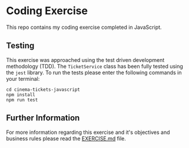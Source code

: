 # Coding Exercise

This repo contains my coding exercise completed in JavaScript.

## Testing

This exercise was approached using the test driven development methodology (TDD). The `TicketService` class has been fully tested using the `jest` library. To run the tests please enter the following commands in your terminal:

```
cd cinema-tickets-javascript
npm install
npm run test
```

## Further Information

For more information regarding this exercise and it's objectives and business rules please read the [EXERCISE.md](https://github.com) file.